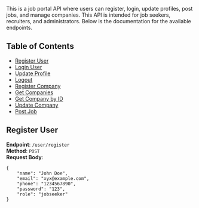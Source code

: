 This is a job portal API where users can register, login, update profiles, post jobs, and manage companies. This API is intended for job seekers, recruiters, and administrators. Below is the documentation for the available endpoints.

## Table of Contents
- [Register User](#register-user)
- [Login User](#login-user)
- [Update Profile](#update-profile)
- [Logout](#logout)
- [Register Company](#register-company)
- [Get Companies](#get-companies)
- [Get Company by ID](#get-company-by-id)
- [Update Company](#update-company)
- [Post Job](#post-job)

## Register User
**Endpoint**: `/user/register`  
**Method**: `POST`  
**Request Body**:
```
{
    "name": "John Doe",
    "email": "xyx@example.com",
    "phone": "1234567890",
    "password": "123",
    "role": "jobseeker"
}
```
